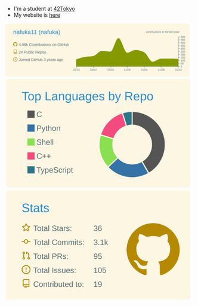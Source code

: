 - I'm a student at [42Tokyo](https://42tokyo.jp/)
- My website is [here](https://nafuka11.github.io/)

[![](profile-summary-card-output/solarized/0-profile-details.svg)](https://github.com/vn7n24fzkq/github-profile-summary-cards)
[![](profile-summary-card-output/solarized/1-repos-per-language.svg)](https://github.com/vn7n24fzkq/github-profile-summary-cards) [![](profile-summary-card-output/solarized/3-stats.svg)](https://github.com/vn7n24fzkq/github-profile-summary-cards)
